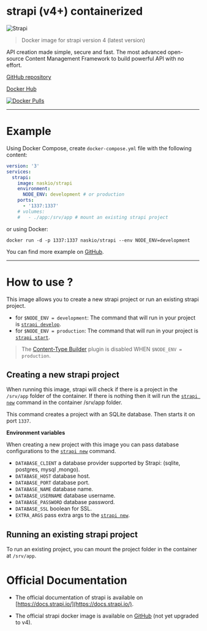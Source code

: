 # strapi (v4+) containerized

![Strapi](https://github.com/naskio/docker-strapi/blob/main/assets/PNG.logo.purple.dark.png?raw=true)

> Docker image for strapi version 4 (latest version)

API creation made simple, secure and fast. The most advanced open-source Content Management Framework to build powerful
API with no effort.

[GitHub repository](https://github.com/naskio/docker-strapi)

[Docker Hub](https://hub.docker.com/r/naskio/strapi)

[![Docker Pulls](https://img.shields.io/docker/pulls/naskio/strapi.svg?style=for-the-badge)](https://hub.docker.com/r/naskio/strapi)

---

# Example

Using Docker Compose, create `docker-compose.yml` file with the following content:

```yaml
version: '3'
services:
  strapi:
    image: naskio/strapi
    environment:
      NODE_ENV: development # or production
    ports:
      - '1337:1337'
    # volumes:
    #   - ./app:/srv/app # mount an existing strapi project
```

or using Docker:

```shell
docker run -d -p 1337:1337 naskio/strapi --env NODE_ENV=development
```

You can find more example on [GitHub](https://github.com/naskio/docker-strapi/tree/main/examples).

---

# How to use ?

This image allows you to create a new strapi project or run an existing strapi project.

- for `$NODE_ENV = development`: The command that will run in your project
  is [`strapi develop`](https://docs.strapi.io/developer-docs/latest/developer-resources/cli/CLI.html#strapi-develop).
- for `$NODE_ENV = production`: The command that will run in your project
  is [`strapi start`](https://docs.strapi.io/developer-docs/latest/developer-resources/cli/CLI.html#strapi-start).

> The [Content-Type Builder](https://strapi.io/features/content-types-builder) plugin is disabled WHEN `$NODE_ENV = production`.

## Creating a new strapi project

When running this image, strapi will check if there is a project in the `/srv/app` folder of the container. If there is
nothing then it will run
the [`strapi new`](https://docs.strapi.io/developer-docs/latest/developer-resources/cli/CLI.html#strapi-new)
command in the container /srv/app folder.

This command creates a project with an SQLite database. Then starts it on port `1337`.

**Environment variables**

When creating a new project with this image you can pass database configurations to
the [`strapi new`](https://strapi.io/documentation/developer-docs/latest/developer-resources/cli/CLI.html#strapi-new)
command.

- `DATABASE_CLIENT` a database provider supported by Strapi: (sqlite, postgres, mysql ,mongo).
- `DATABASE_HOST` database host.
- `DATABASE_PORT` database port.
- `DATABASE_NAME` database name.
- `DATABASE_USERNAME` database username.
- `DATABASE_PASSWORD` database password.
- `DATABASE_SSL` boolean for SSL.
- `EXTRA_ARGS` pass extra args to
  the [`strapi new`](https://strapi.io/documentation/developer-docs/latest/developer-resources/cli/CLI.html#strapi-new).

## Running an existing strapi project

To run an existing project, you can mount the project folder in the container at `/srv/app`.

# Official Documentation

- The official documentation of strapi is available on [https://docs.strapi.io/](https://docs.strapi.io/).

- The official strapi docker image is available on [GitHub](https://github.com/strapi/strapi-docker) (not yet upgraded
  to v4).